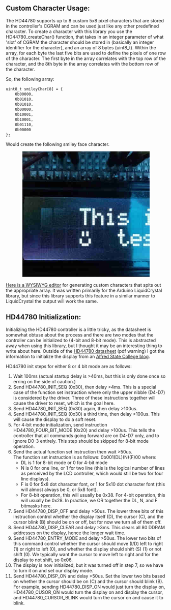## Custom Character Usage:
The HD44780 supports up to 8 custom 5x8 pixel characters that are stored in the controller's
CGRAM and can be used just like any other predefined character.  To create a character
with this library you use the HD44780_createChar() function, that takes in an integer
parameter of what 'slot' of CGRAM the character should be stored in (basically an
integer identifier for the character), and an array of 8 bytes (uint8_t).  Within
the array, for each byte the last five bits are used to define the pixels of one row of
the character.  The first byte in the array correlates with the top row of the character,
and the 8th byte in the array correlates with the bottom row of the character.

So, the following array:
```
uint8_t smileyChar[8] = {
    0b00000,
    0b01010,
    0b01010,
    0b00000,
    0b10001,
    0b10001,
    0b01110,
    0b00000
};
```
Would create the following smiley face character.

<p align="center">
    <img src="./smiley_character.jpg" alt="Custom Character Example"/>
</p>

[Here is a WYSIWYG editor](https://omerk.github.io/lcdchargen/) for generating custom characters
that spits out the appropriate array.  It was written primarily for the Arduino LiquidCrystal
library, but since this library supports this feature in a similar manner to LiquidCrystal the
output will work the same.

## HD44780 Initialization:
Initializing the HD44780 controller is a little tricky, as the datasheet is somewhat
obtuse about the process and there are two modes that the controller
can be initialized to (4-bit and 8-bit mode).  This is abstracted away when using this library,
but I thought it may be an interesting thing to write about here.  Outside of the 
[HD44780 datasheet](resources/HD44780.pdf) (pdf warning) I got the information to initialize 
the display from an [Alfred State College blog](https://web.alfredstate.edu/faculty/weimandn/lcd/lcd_initialization/lcd_initialization_index.html).

HD44780 init steps for either 8 or 4 bit mode are as follows:
1. Wait 100ms (actual startup delay is >40ms, but this is only 
   done once so erring on the side of caution.)
2. Send HD44780_INIT_SEQ (0x30), then delay >4ms.  This is a special
   case of the function set instruction where only the upper nibble
   (D4-D7) is considered by the driver.  Three of these instructions 
   together will cause the driver to reset, which is the goal here.
3. Send HD44780_INIT_SEQ (0x30) again, then delay >100us.
4. Send HD44780_INIT_SEQ (0x30) a third time, then delay >100us.
   This will cause the display to do a soft reset.
5. For 4-bit mode initialization, send instruction HD44780_FOUR_BIT_MODE
   (0x20) and delay >100us.  This tells the controller that all
   commands going forward are on D4-D7 only, and to ignore D0-3 entirely.
   This step should be skipped for 8-bit mode operation.
6. Send the actual function set instruction then wait >50us.  
   The function set instruction is as follows: 
     0b001(DL)(N)(F)00 where:
     - DL is 1 for 8-bit mode or 0 for 4-bit mode
     - N is 0 for one line, or 1 for two line (this is the logical
       number of lines as perceived by the LCD controller, which 
       would still be two for four line displays).
     - F is 0 for 5x8 dot character font, or 1 for 5x10 dot character
       font (this will almost always be 0, or 5x8 font).
     - For 8-bit operation, this will usually be 0x38.  For 4-bit operation, this will 
       usually be 0x28.  In practice, we OR together the DL, N, and F bitmasks here.
7. Send HD44780_DISP_OFF and delay >50us.  The lower three bits 
   of this instruction control whether the display itself (D), 
   the cursor (C), and the cursor blink (B) should be on or off, 
   but for now we turn all of them off.
8. Send HD44780_DISP_CLEAR and delay >3ms.  This clears all 80 DDRAM
   addresses on the display, hence the longer wait time.
9. Send HD44780_ENTRY_MODE and delay >50us.  The lower two bits of 
   this command control whether the cursor should move (I/D) left 
   to right (1) or right to left (0), and whether the display should 
   shift (S) (1) or not shift (0).  We typically want the cursor to 
   move left to right and for the display to not shift, so 0x06.
10. The display is now initialized, but it was turned off in step 7,
    so we have to turn it on and set our display mode.
11. Send HD44780_DISP_ON and delay >50us. Set the lower two bits 
    based on whether the cursor should be on (C) and the cursor 
    should blink (B). For example, sending HD44780_DISP_ON would 
    just turn the display on, HD44780_CUSOR_ON would turn the 
    display on and display the cursor, and HD44780_CURSOR_BLINK would
    turn the cursor on and cause it to blink.

